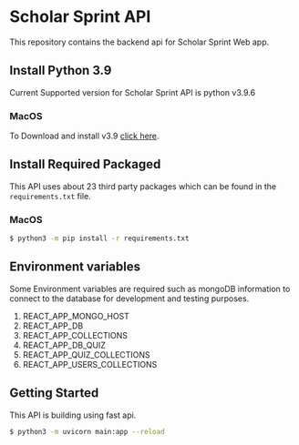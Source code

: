 # Scholar Sprint API

This repository contains the backend api for Scholar Sprint Web app.

## Install Python 3.9

Current Supported version for Scholar Sprint API is python v3.9.6

### MacOS
To Download and install v3.9 [click here](https://www.python.org/downloads/macos/).

## Install Required Packaged

This API uses about 23 third party packages which can be found in the `requirements.txt` file.

### MacOS

```bash 
$ python3 -m pip install -r requirements.txt
```

## Environment variables

Some Environment variables are required such as mongoDB information to connect to the database for development and testing purposes.

1. REACT_APP_MONGO_HOST
2. REACT_APP_DB
3. REACT_APP_COLLECTIONS
4. REACT_APP_DB_QUIZ
5. REACT_APP_QUIZ_COLLECTIONS
6. REACT_APP_USERS_COLLECTIONS

## Getting Started

This API is building using fast api.

```bash
$ python3 -m uvicorn main:app --reload
```
